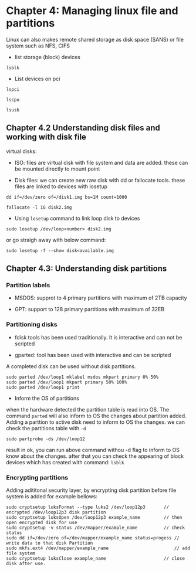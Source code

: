 # Chapter 4: Managing linux file and partitions

Linux can also makes remote shared storage as disk space (SANS) or file system such as NFS, CIFS

- list storage (block) devices

`lsblk`

- List devices on pci 

`lspci`

`lscpu`

`lsusb`

## Chapter 4.2 Understanding disk files and working with disk file
virtual disks: 

- ISO: files are virtual disk with file system and data are added. these can be mounted directly to mount point

- Disk files: we can create new raw disk with dd or fallocate tools. these files are linked to devices with losetup

`dd if=/dev/zero of=/disk1.img bs=1M count=1000`

`fallocate -l 1G disk2.img`

- Using ``losetup`` command to link loop disk to devices

`sudo losetup /dev/loop<number> disk2.img`

or go straigh away with below command:

`sudo losetup -f --show disk<available.img`

## Chapter 4.3: Understanding disk partitions

### Partition labels
- MSDOS: supprot to 4 primary partitions with maximum of 2TB capacity

- GPT:  support to 128 primary partitions with maximum of 32EB

### Partitioning disks

- fdisk tools has been used traditionally. It is interactive and can not be scripted

- gparted: tool has been used with interactive and can be scripted

A completed disk can be used without disk partitions. 

```
sudo parted /dev/loop1 mklabel msdos mkpart primary 0% 50%
sudo parted /dev/loop1 mkpart primary 50% 100%
sudo parted /dev/loop1 print
```
- Inform the OS of partitions

when the hardware detected the partition table is read into OS. The command ``parted`` will also inform to OS the changes about partition added.
Adding a parttion to active disk need to inform to OS the changes. we can check the partitions table with ``-d `` 

`sudo partprobe -ds /dev/loop12`

result in ok, you can run above command withou -d flag to inform to OS know about the changes.
after that you can check the appearing of block devices which has created with command: ``lsblk``

### Encrypting partitions
Adding adititonal security layer, by encrypting disk partition before file system is added
for example bellows: 

```
sudo cryptsetup luksFormat --type luks2 /dev/loop12p3		// encrypted /dev/loop12p3 disk partition
sudo cryptsetup luksOpen /dev/loop12p3 example_name			// then open encrypted disk for use
sudo cryptsetup -v status /dev/mapper/example_name			// check status
sudo dd if=/dev/zero of=/dev/mapper/example_name status=progess	// write data to that disk Partition
sudo mkfs.ext4 /dev/mapper/example_name							// add file system 
sudo cryptsetup luksClose example_name						// close disk after use.
```


